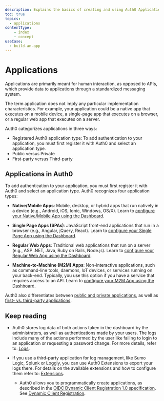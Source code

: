 ```yaml
---
description: Explains the basics of creating and using Auth0 Applications.
toc: true
topics:
  - applications
contentType: 
    - index
    - concept
useCase:
  - build-an-app
---
```

# Applications

Applications are primarily meant for human interaction, as opposed to APIs, which provide data to applications through a standardized messaging system.

The term application does not imply any particular implementation characteristics. For example, your application could be a native app that executes on a mobile device, a single-page app that executes on a browser, or a regular web app that executes on a server.

Auth0 categorizes applications in three ways:


* Registered Auth0 application type: To add authentication to your application, you must first register it with Auth0 and select an application type.
* Public versus Private
* First-party versus Third-party



## Applications in Auth0

To add authentication to your application, you must first register it with Auth0 and select an application type. Auth0 recognizes four application types:

- **Native/Mobile Apps**: Mobile, desktop, or hybrid apps that run natively in a device (e.g., Android, iOS, Ionic, Windows, OS/X). Learn to [configure your Native/Mobile App using the Dashboard](/applications/native).

- **Single Page Apps (SPAs)**: JavaScript front-end applications that run in a browser (e.g., Angular, jQuery, React). Learn to [configure your Single Page App using the Dashboard](/applications/spa).

- **Regular Web Apps**: Traditional web applications that run on a server (e.g., ASP .NET, Java, Ruby on Rails, Node.js). Learn to [configure your Regular Web App using the Dashboard](/applications/webapps).

- **Machine-to-Machine (M2M) Apps**: Non-interactive applications, such as command-line tools, daemons, IoT devices, or services running on your back-end. Typically, you use this option if you have a service that requires access to an API. Learn to [configure your M2M App using the Dashboard](/applications/machine-to-machine).


Auth0 also differentiates between [public and private applications](/applications/application-types#confidential-vs-public-applications), as well as [first- vs. third-party applications](/applications/application-types#first-vs-third-party-applications).



  
  ## Keep reading
  * Auth0 stores log data of both actions taken in the dashboard by the administrators, as well as authentications made by your users. The logs include many of the actions performed by the user like failing to login to an application or requesting a password change. For more details, refer to: [Logs](/logs).

* If you use a third-party application for log management, like Sumo Logic, Splunk or Loggly, you can use Auth0 Extensions to export your logs there. For details on the available extensions and how to configure them refer to: [Extensions](/extensions).

  * Auth0 allows you to programmatically create applications, as described in the [OIDC Dynamic Client Registration 1.0 specification](https://openid.net/specs/openid-connect-registration-1_0.html). See [Dynamic Client Registration](/api-auth/dynamic-client-registration).
